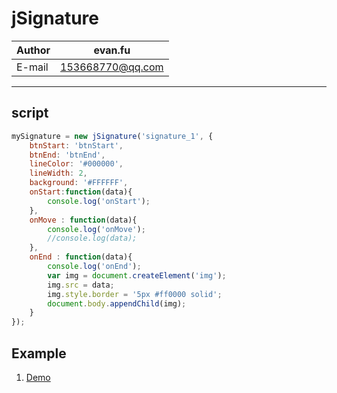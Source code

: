 jSignature
============

|Author|evan.fu|
|---|---
|E-mail|153668770@qq.com

---

## script
```javascript
mySignature = new jSignature('signature_1', {
    btnStart: 'btnStart',
    btnEnd: 'btnEnd',
    lineColor: '#000000',
    lineWidth: 2,
    background: '#FFFFFF',
    onStart:function(data){
        console.log('onStart');
    },
    onMove : function(data){
        console.log('onMove');
        //console.log(data);
    },
    onEnd : function(data){
        console.log('onEnd');
        var img = document.createElement('img');
        img.src = data;
        img.style.border = '5px #ff0000 solid';
        document.body.appendChild(img);
    }
});
``` 

## Example
1. [Demo](https://awin8516.github.io/jSignature/docs/)  